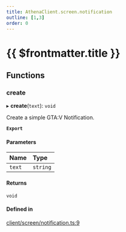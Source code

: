 ```yaml
---
title: AthenaClient.screen.notification
outline: [1,3]
order: 0
---
```


# {{ $frontmatter.title }}


## Functions

### create

▸ **create**(`text`): `void`

Create a simple GTA:V Notification.

**`Export`**

#### Parameters

| Name | Type |
| :------ | :------ |
| `text` | `string` |

#### Returns

`void`

#### Defined in

[client/screen/notification.ts:9](https://github.com/Stuyk/altv-athena/blob/2ba937d/src/core/client/screen/notification.ts#L9)

